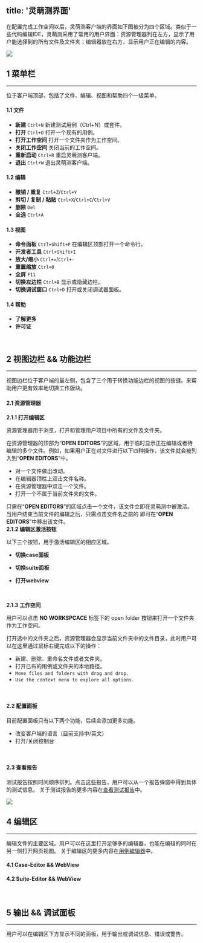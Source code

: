 title: '灵萌测界面'
---

在配置完成工作空间以后，灵萌测客户端的界面如下图被分为四个区域。类似于一些代码编辑IDE，灵萌测采用了常用的用户界面：资源管理器列在左方，显示了用户能选择到的所有文件及文件夹；编辑器放在右方，显示用户正在编辑的内容。

<img class="large-images" src="/images/firstrun-02.png">
<br>

## 1 菜单栏
---

位于客户端顶部，包括了文件、编辑、视图和帮助四个一级菜单。

#### 1.1 文件

- **新建** `Ctrl+N` 新建测试用例（Ctrl+N）或套件。
- **打开** `Ctrl+O` 打开一个现有的用例。
- **打开工作空间** 打开一个文件夹作为工作空间。
- **关闭工作空间**  关闭当前的工作空间。
- **重新启动** `Ctrl+R` 重启灵萌测客户端。
- **退出** `Ctrl+W` 退出灵萌测客户端。

#### 1.2 编辑

- **撤销 / 重复** `Ctrl+Z`/`Ctrl+Y`
- **剪切 / 复制 / 粘贴** `Ctrl+X`/`Ctrl+C`/`Ctrl+V`
- **删除** `Del`
- **全选** `Ctrl+A` 

#### 1.3 视图

- **命令面板** `Ctrl+Shift+P` 在编辑区顶部打开一个命令行。
- **开发者工具** `Ctrl+Shift+I` 
- **放大/缩小** `Ctrl+=`/`Ctrl+-`
- **重置缩放** `Ctrl+0`
- **全屏** `F11`
- **切换左边栏** `Ctrl+B` 显示或隐藏边栏。
- **切换调试窗口** `Ctrl+D` 打开或关闭调试器面板。

#### 1.4 帮助

- **了解更多** 
- **许可证**
<br>

## 2 视图边栏 && 功能边栏
---

视图边栏位于客户端的最左侧，包含了三个用于转换功能边栏的视图的按键。来帮助用户更有效率地切换工作版块。

#### 2.1 **资源管理器** <i class="fa fa-code fa-2x"></i> 

**2.1.1 打开编辑区** 

资源管理器用于浏览，打开和管理用户项目中所有的文件及文件夹。

在资源管理器的顶部为“**OPEN EDITORS**”的区域，用于临时显示正在编辑或者待编辑的多个文件。例如，如果用户正在对文件进行以下四种操作，该文件就会被列入到“**OPEN EDITORS**”中。

- 对一个文件做出改动。
- 在编辑器顶栏上双击文件名称。
- 在资源管理器中双击一个文件。
- 打开一个不属于当前文件夹的文件。

只需在“**OPEN EDITORS**”的区域点击一个文件，该文件立即在灵萌测中被激活。当用户结束当前文件的编辑之后，只需点击文件名之前的 <i class="fa fa-times"></i> 即可在“**OPEN EDITORS**”中移出该文件。
<br>
**2.1.2 编辑区激活按钮**

以下三个按钮，用于激活编辑区的相应区域。

- <i class="fa fa-file-code-o fa-2x" style="color:green"></i> **切换case面板** 

- <i class="fa fa-file-text-o fa-2x" style="color:green"></i> **切换suite面板** 

- <i class="fa fa-globe fa-2x" style="color:green"></i> **打开webview** 
<br>

**2.1.3 工作空间** 

用户可以点击 **NO WORKSPCACE** 标签下的 <span class="button"> open folder</span> 按钮来打开一个文件夹作为工作空间。

打开选中的文件夹之后，资源管理器会显示当前文件夹中的文件目录，此时用户可以在这里通过鼠标右键完成以下的操作：
- 新建、删除、重命名文件或者文件夹。
- 打开已有的用例或文件夹的本地路径。
- `Move files and folders with drag and drop.`
- `Use the context menu to explore all options.`
<br>

#### 2.2 **配置面板** <i class="fa fa-cog fa-2x"></i> 

目前配置面板只有以下两个功能，后续会添加更多功能。
- 改变客户端的语言（目前支持中/英文）
- 打开/关闭控制台
<br>

#### 2.3 **查看报告** <i class="fa fa-bar-chart fa-2x"></i>


测试报告按照时间顺序排列。点击这些报告，用户可以从一个报告弹窗中得到具体的测试信息。
关于测试报告的更多内容在[查看测试报告](/zh-cn/docs/guide/reports.html)中。
<br>

<img class="large-images" src="/">
<br>

## 4 编辑区
---

编辑文件的主要区域。用户可以在这里打开足够多的编辑器，也能在编辑的同时在另一侧打开网页视图。
关于编辑区的更多内容在[用例编辑器](/zh-cn/docs/code-editor/case-editor.html)中。

#### 4.1 Case-Editor && WebView

#### 4.2 Suite-Editor && WebView

<br>

## 5 输出 && 调试面板
---
用户可以在编辑区下方显示不同的面板，用于输出或调试信息、错误或警告。